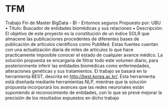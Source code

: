 # TFM
Trabajo Fin de Master BigData - BI - Entornos seguros
Propuesto por: UBU
• Título: Buscador de entidades biomédicas y sus relaciones
• Descripción: El objetivo de este proyecto es la constitución de un índice SOLR que almacene las publicaciones procedentes 
de diferentes bases de publicación de artículos científicos como PubMed. Estas fuentes cuentan con una actualización diaria de
miles de artículos lo que hace practicamente imposible conocer el estado de cualquier avance médico. La solución propuesta
se encargaría de filtrar todo este volumen diario, para posteriormente inferir las entidades
biomédicas como enfermedades, alteraciones genéticas y sus tratamientos.
El trabajo se basará en la herramienta BEST, descrita en http://best.korea.ac.kr/. Esta herramienta está diseñada
mediante herramientas NLP, mientras que la solución propuesta incorporará los avances que las redes neuronales están
suponiendo al reconocimiento de entidades, con lo que se prevé mejorar la precisión de los resultados expuestos en dicho trabajo 